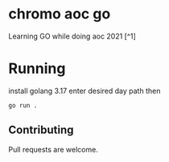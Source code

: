 # chromo aoc go
Learning GO while doing aoc 2021
[^1]

# Running

install golang 3.17
enter desired day path then
```
go run .
```

## Contributing

Pull requests are welcome.

